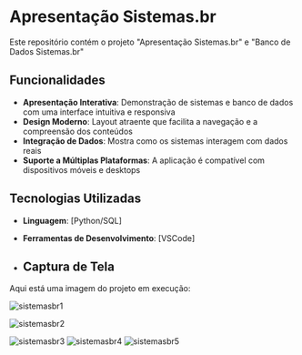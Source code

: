 # Apresentação Sistemas.br

Este repositório contém o projeto "Apresentação Sistemas.br" e "Banco de Dados Sistemas.br"

## Funcionalidades

- **Apresentação Interativa**: Demonstração de sistemas e banco de dados com uma interface intuitiva e responsiva
- **Design Moderno**: Layout atraente que facilita a navegação e a compreensão dos conteúdos
- **Integração de Dados**: Mostra como os sistemas interagem com dados reais
- **Suporte a Múltiplas Plataformas**: A aplicação é compatível com dispositivos móveis e desktops

## Tecnologias Utilizadas

- **Linguagem**: [Python/SQL]
- **Ferramentas de Desenvolvimento**: [VSCode]

- ## Captura de Tela

Aqui está uma imagem do projeto em execução:

![sistemasbr1](https://i.postimg.cc/QdFKk78k/image.png)

![sistemasbr2](https://i.postimg.cc/zGKJRZ6F/image.png)

![sistemasbr3](https://i.postimg.cc/650ssWkS/image.png)
![sistemasbr4](https://i.postimg.cc/PqNnzgF7/image.png)
![sistemasbr5](https://i.postimg.cc/bvYwXVV0/image.png)
